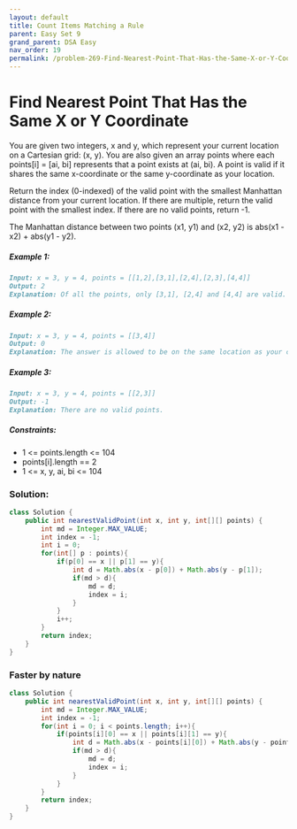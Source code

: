 ```yaml
---
layout: default
title: Count Items Matching a Rule
parent: Easy Set 9
grand_parent: DSA Easy
nav_order: 19
permalink: /problem-269-Find-Nearest-Point-That-Has-the-Same-X-or-Y-Coordinate/
---
```

# Find Nearest Point That Has the Same X or Y Coordinate
You are given two integers, x and y, which represent your current location on a Cartesian grid: (x, y). You are also given an array points where each points[i] = [ai, bi] represents that a point exists at (ai, bi). A point is valid if it shares the same x-coordinate or the same y-coordinate as your location.

Return the index (0-indexed) of the valid point with the smallest Manhattan distance from your current location. If there are multiple, return the valid point with the smallest index. If there are no valid points, return -1.

The Manhattan distance between two points (x1, y1) and (x2, y2) is abs(x1 - x2) + abs(y1 - y2).

##### Example 1:
```markdown
Input: x = 3, y = 4, points = [[1,2],[3,1],[2,4],[2,3],[4,4]]
Output: 2
Explanation: Of all the points, only [3,1], [2,4] and [4,4] are valid. Of the valid points, [2,4] and [4,4] have the smallest Manhattan distance from your current location, with a distance of 1. [2,4] has the smallest index, so return 2.
```
##### Example 2:
```markdown
Input: x = 3, y = 4, points = [[3,4]]
Output: 0
Explanation: The answer is allowed to be on the same location as your current location.
```
##### Example 3:
```markdown
Input: x = 3, y = 4, points = [[2,3]]
Output: -1
Explanation: There are no valid points.
```
##### Constraints:
* 1 <= points.length <= 104
* points[i].length == 2
* 1 <= x, y, ai, bi <= 104

### Solution:
```java
class Solution {
    public int nearestValidPoint(int x, int y, int[][] points) {
        int md = Integer.MAX_VALUE;
        int index = -1;
        int i = 0;
        for(int[] p : points){
            if(p[0] == x || p[1] == y){
                int d = Math.abs(x - p[0]) + Math.abs(y - p[1]);
                if(md > d){
                    md = d;
                    index = i;
                }
            }
            i++;
        }
        return index;
    }
}
```
### Faster by nature
```java
class Solution {
    public int nearestValidPoint(int x, int y, int[][] points) {
        int md = Integer.MAX_VALUE;
        int index = -1;
        for(int i = 0; i < points.length; i++){
            if(points[i][0] == x || points[i][1] == y){
                int d = Math.abs(x - points[i][0]) + Math.abs(y - points[i][1]);
                if(md > d){
                    md = d;
                    index = i;
                }
            }
        }
        return index;
    }
}
```